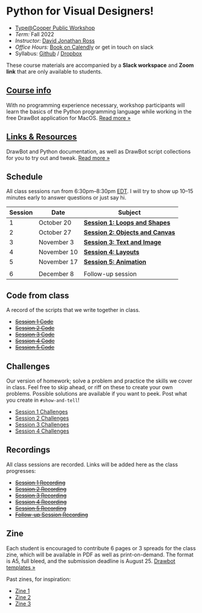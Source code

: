 # Python for Visual Designers!

* [Type@Cooper Public Workshop](http://coopertype.org/event/python_for_visual_designers_fall2022)
* _Term:_ Fall 2022
* _Instructor:_ [David Jonathan Ross](https://djr.com)
* _Office Hours:_ [Book on Calendly](http://calendly.com/djrrb/office-hours) or get in touch on slack
* Syllabus: [Github](https://github.com/djrrb/python-for-visual-designers-fall-2022) / [Dropbox](https://www.dropbox.com/sh/q5rejbp57shle52/AACIEbEQV_SlKrYpCKSAL5p0a?dl=0)

These course materials are accompanied by a **Slack workspace** and **Zoom link** that are only available to students.


## [Course info](/course-info)

With no programming experience necessary, workshop participants will learn the basics of the Python programming language while working in the free DrawBot application for MacOS. [Read more »](/course-info)


## [Links & Resources](/resources)

DrawBot and Python documentation, as well as DrawBot script collections for you to try out and tweak. [Read more »](/course-info)

## Schedule

All class sessions run from 6:30pm–8:30pm [EDT](https://www.timeanddate.com/worldclock/converter.html?iso=20220707T223000&p1=179). I will try to show up 10–15 minutes early to answer questions or just say hi.

| Session | Date | Subject |
| ---- | ---- | -------------- | 
| 1   | October 20 | [**Session 1: Loops and Shapes**](/session-1) | 
| 2   | October 27 | [**Session 2: Objects and Canvas**](/session-2) | 
| 3   | November 3 | [**Session 3: Text and Image**](/session-3) | 
| 4   | November 10 | [**Session 4: Layouts**](/session-4) |
| 5   | November 17 | [**Session 5: Animation**](/session-5)|
|  | 
| 6   | December 8 | Follow-up session |


## Code from class

A record of the scripts that we write together in class.

* ~~[Session 1 Code](/session-1/code)~~
* ~~[Session 2 Code](/session-2/code)~~
* ~~[Session 3 Code](/session-3/code)~~
* ~~[Session 4 Code](/session-4/code)~~
* ~~[Session 5 Code](/session-5/code)~~

## Challenges

Our version of homework; solve a problem and practice the skills we cover in class. Feel free to skip ahead, or riff on these to create your own problems. Possible solutions are available if you want to peek. Post what you create in `#show-and-tell`!

* [Session 1 Challenges](/session-1/challenges)
* [Session 2 Challenges](/session-2/challenges)
* [Session 3 Challenges](/session-3/challenges)
* [Session 4 Challenges](/session-4/challenges)

## Recordings

All class sessions are recorded. Links will be added here as the class progresses:

* ~~[Session 1 Recording](#)~~
* ~~[Session 2 Recording](3)~~
* ~~[Session 3 Recording](#)~~
* ~~[Session 4 Recording](#)~~
* ~~[Session 5 Recording](#)~~
* ~~[Follow-up Session Recording](#)~~

## Zine

Each student is encouraged to contribute 6 pages or 3 spreads for the class zine, which will be available in PDF as well as print-on-demand. The format is A5, full bleed, and the submission deadline is August 25. [Drawbot templates »](/zine)

Past zines, for inspiration:

* [Zine 1](https://drive.google.com/file/d/1iw9giQcU6jlPxogsbogPQuyOrxGSn1OJ/view?usp=sharing)
* [Zine 2](https://drive.google.com/file/d/1MOk4RcRypd6dhamVXAPem8Vuj7_y7EZV/view?usp=sharing)
* [Zine 3](https://drive.google.com/file/d/1CRQPinJJUXjeYem_p7yBu7krkMAMgS_t/view?usp=sharing)
